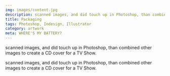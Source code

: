 ```yaml
---
img: images/content.jpg
description: scanned images, and did touch up in Photoshop, than combined other images to create a CD cover for a TV Show.
title: Packaging
tags: Photoshop, Indesign, Illustrator
category: artwork
meta: WHERE'S MY BATTERY?
---
```



scanned images, and did touch up in Photoshop, than combined other images to create a CD cover for a TV Show.

scanned images, and did touch up in Photoshop, than combined other images to create a CD cover for a TV Show.
